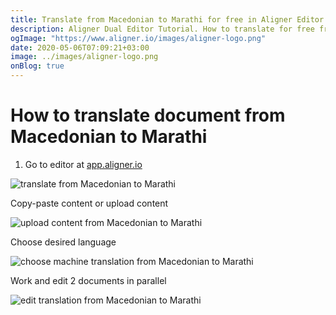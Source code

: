 ```yaml
---
title: Translate from Macedonian to Marathi for free in Aligner Editor
description: Aligner Dual Editor Tutorial. How to translate for free from Macedonian to Marathi. Aligner is multilingual document management platform. 
ogImage: "https://www.aligner.io/images/aligner-logo.png"
date: 2020-05-06T07:09:21+03:00
image: ../images/aligner-logo.png
onBlog: true
---
```


# How to translate document from Macedonian to Marathi

1. Go to editor at [app.aligner.io](https://app.aligner.io "Aligner App web page")

![translate from Macedonian to Marathi](../aligner-blank-editor.png "translate from Macedonian to Marathi")

Copy-paste content or upload content

![upload content from Macedonian to Marathi](../aligner-uploaded-document.png "upload content from Macedonian to Marathi")

Choose desired language

![choose machine translation from Macedonian to Marathi](../aligner-language-dropdown.png "choose machine translation from Macedonian to Marathi")

Work and edit 2 documents in parallel

![edit translation from Macedonian to Marathi](../aligner-double-sitded-editor.png "edit translation from Macedonian to Marathi")

